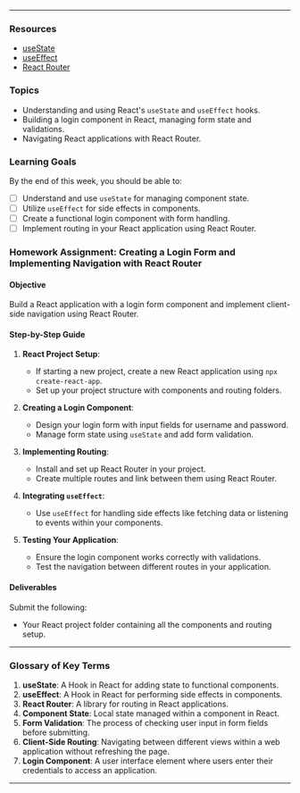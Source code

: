 
---

### Resources
- [useState](https://www.youtube.com/watch?v=O6P86uwfdR0)
- [useEffect](https://www.youtube.com/watch?v=0ZJgIjIuY7U)
- [React Router](https://www.youtube.com/watch?v=Ul3y1LXxzdU)


### Topics
- Understanding and using React's `useState` and `useEffect` hooks.
- Building a login component in React, managing form state and validations.
- Navigating React applications with React Router.

### Learning Goals
By the end of this week, you should be able to:

- [ ] Understand and use `useState` for managing component state.
- [ ] Utilize `useEffect` for side effects in components.
- [ ] Create a functional login component with form handling.
- [ ] Implement routing in your React application using React Router.

### Homework Assignment: Creating a Login Form and Implementing Navigation with React Router

#### Objective
Build a React application with a login form component and implement client-side navigation using React Router.

#### Step-by-Step Guide

1. **React Project Setup**:
   - If starting a new project, create a new React application using `npx create-react-app`.
   - Set up your project structure with components and routing folders.

2. **Creating a Login Component**:
   - Design your login form with input fields for username and password.
   - Manage form state using `useState` and add form validation.

3. **Implementing Routing**:
   - Install and set up React Router in your project.
   - Create multiple routes and link between them using React Router.

4. **Integrating `useEffect`**:
   - Use `useEffect` for handling side effects like fetching data or listening to events within your components.

5. **Testing Your Application**:
   - Ensure the login component works correctly with validations.
   - Test the navigation between different routes in your application.

#### Deliverables
Submit the following:
- Your React project folder containing all the components and routing setup.

---

### Glossary of Key Terms
1. **useState**: A Hook in React for adding state to functional components.
2. **useEffect**: A Hook in React for performing side effects in components.
3. **React Router**: A library for routing in React applications.
4. **Component State**: Local state managed within a component in React.
5. **Form Validation**: The process of checking user input in form fields before submitting.
6. **Client-Side Routing**: Navigating between different views within a web application without refreshing the page.
7. **Login Component**: A user interface element where users enter their credentials to access an application.

---
